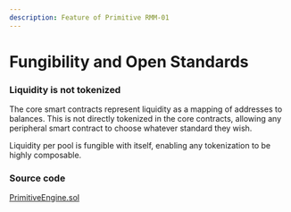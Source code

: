 ```yaml
---
description: Feature of Primitive RMM-01
---
```


# Fungibility and Open Standards

### Liquidity is not tokenized

The core smart contracts represent liquidity as a mapping of addresses to balances. This is not directly tokenized in the core contracts, allowing any peripheral smart contract to choose whatever standard they wish.

Liquidity per pool is fungible with itself, enabling any tokenization to be highly composable.

### Source code

[PrimitiveEngine.sol](https://github.com/primitivefinance/primitive-v2-core/blob/main/contracts/PrimitiveEngine.sol)
